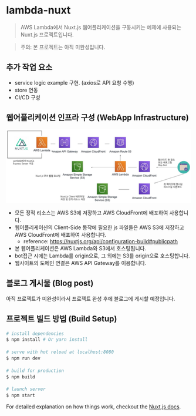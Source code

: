 # lambda-nuxt

> AWS Lambda에서 Nuxt.js 웹어플리케이션을 구동시키는 예제에 사용되는 Nuxt.js 프로젝트입니다.    

> 주의: 본 프로젝트는 아직 미완성입니다.  

## 추가 작업 요소
- service logic example 구현. (axios로 API 요청 수행)  
- store 연동  
- CI/CD 구성  

## 웹어플리케이션 인프라 구성 (WebApp Infrastructure)
![구성하려는 인프라 구성](https://github.com/ChanMinPark/lambda-nuxt/blob/master/lambda-nuxt__phase-4.JPG?raw=true)

- 모든 정적 리소스는 AWS S3에 저장하고 AWS CloudFront에 배포하여 사용합니다.  
- 웹어플리케이션의 Client-Side 동작에 필요한 js 파일들은 AWS S3에 저장하고 AWS CloudFront에 배포하여 사용합니다.  
  - reference: https://nuxtjs.org/api/configuration-build#publicpath  
- 본 웹어플리케이션은 AWS Lambda와 S3에서 호스팅됩니다.  
- bot접근 시에는 Lambda를 origin으로, 그 외에는 S3를 origin으로 호스팅합니다.  
- 웹사이트의 도메인 연결은 AWS API Gateway를 이용합니다.  


## 블로그 게시물 (Blog post)  
아직 프로젝트가 미완성이라서 프로젝트 완성 후에 블로그에 게시할 예정입니다.  


## 프로젝트 빌드 방법 (Build Setup)

``` bash
# install dependencies
$ npm install # Or yarn install

# serve with hot reload at localhost:8080
$ npm run dev

# build for production
$ npm build

# launch server
$ npm start
```

For detailed explanation on how things work, checkout the [Nuxt.js docs](https://github.com/nuxt/nuxt.js).  

